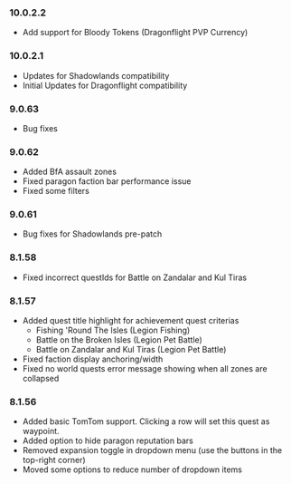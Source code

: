### 10.0.2.2

* Add support for Bloody Tokens (Dragonflight PVP Currency)

### 10.0.2.1

* Updates for Shadowlands compatibility
* Initial Updates for Dragonflight compatibility

### 9.0.63

* Bug fixes

### 9.0.62

* Added BfA assault zones
* Fixed paragon faction bar performance issue
* Fixed some filters

### 9.0.61

* Bug fixes for Shadowlands pre-patch

### 8.1.58

* Fixed incorrect questIds for Battle on Zandalar and Kul Tiras

### 8.1.57

* Added quest title highlight for achievement quest criterias
    - Fishing 'Round The Isles (Legion Fishing)
    - Battle on the Broken Isles (Legion Pet Battle)
    - Battle on Zandalar and Kul Tiras (Legion Pet Battle)
* Fixed faction display anchoring/width
* Fixed no world quests error message showing when all zones are collapsed

### 8.1.56

* Added basic TomTom support. Clicking a row will set this quest as waypoint.
* Added option to hide paragon reputation bars
* Removed expansion toggle in dropdown menu (use the buttons in the top-right corner)
* Moved some options to reduce number of dropdown items